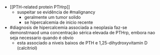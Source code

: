 - [[PTH-related protein PTHrp]]
	-  suspeitar se evidência de #malignancy
		-  geralmente um tumor solido
		-  se hipercalcemia de inicio recente
-  #diagnosis de hipercalcemia associada a neoplasia faz-se demonstrnaod uma concentração sérica elevada de PTHrp, embora nao seja necessario quando é obvio
	-  esta associado a niveis baixos de PTH e 1,25-dihydroxyvitamin D (calcitriol) 
